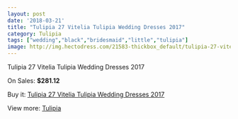 ```yaml
---
layout: post
date: '2018-03-21'
title: "Tulipia 27 Vitelia Tulipia Wedding Dresses 2017"
category: Tulipia
tags: ["wedding","black","bridesmaid","little","tulipia"]
image: http://img.hectodress.com/21583-thickbox_default/tulipia-27-vitelia-tulipia-wedding-dresses-2013.jpg
---
```

Tulipia 27 Vitelia Tulipia Wedding Dresses 2017

On Sales: **$281.12**
<a href="https://www.hectodress.com/tulipia/10016-tulipia-27-vitelia-tulipia-wedding-dresses-2013.html"><amp-img layout="responsive" width="600" height="600" src="//img.hectodress.com/21583-thickbox_default/tulipia-27-vitelia-tulipia-wedding-dresses-2013.jpg" alt="Tulipia 27 Vitelia Tulipia Wedding Dresses 2017 0" /></a>
<a href="https://www.hectodress.com/tulipia/10016-tulipia-27-vitelia-tulipia-wedding-dresses-2013.html"><amp-img layout="responsive" width="600" height="600" src="//img.hectodress.com/21584-thickbox_default/tulipia-27-vitelia-tulipia-wedding-dresses-2013.jpg" alt="Tulipia 27 Vitelia Tulipia Wedding Dresses 2017 1" /></a>

Buy it: [Tulipia 27 Vitelia Tulipia Wedding Dresses 2017](https://www.hectodress.com/tulipia/10016-tulipia-27-vitelia-tulipia-wedding-dresses-2013.html "Tulipia 27 Vitelia Tulipia Wedding Dresses 2017")

View more: [Tulipia](https://www.hectodress.com/166-tulipia "Tulipia")